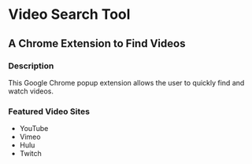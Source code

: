 # Video Search Tool
## A Chrome Extension to Find Videos

### Description
This Google Chrome popup extension allows the user to quickly find and watch videos.

### Featured Video Sites
- YouTube
- Vimeo
- Hulu
- Twitch
